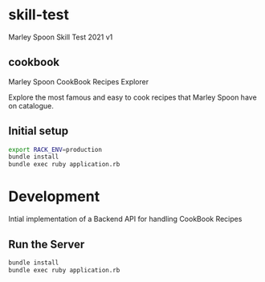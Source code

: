 # skill-test
Marley Spoon Skill Test 2021 v1

## cookbook

Marley Spoon CookBook Recipes Explorer

Explore the most famous and easy to cook recipes that Marley Spoon have on catalogue.

## Initial setup

```bash
export RACK_ENV=production
bundle install
bundle exec ruby application.rb
```

# Development

Intial implementation of a Backend API for handling CookBook Recipes

## Run the Server

```bash
bundle install
bundle exec ruby application.rb
```
